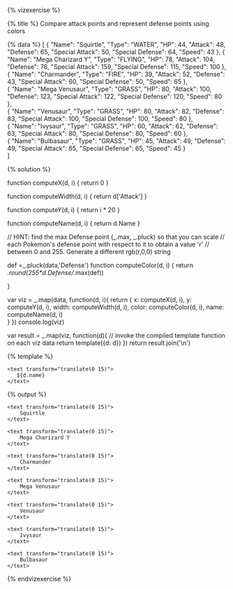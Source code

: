 {% vizexercise %}

{% title %}
Compare attack points and represent defense points using colors

{% data %}
[
  {
    "Name": "Squirtle",
    "Type": "WATER",
    "HP": 44,
    "Attack": 48,
    "Defense": 65,
    "Special Attack": 50,
    "Special Defense": 64,
    "Speed": 43
  },
  {
    "Name": "Mega Charizard Y",
    "Type": "FLYING",
    "HP": 78,
    "Attack": 104,
    "Defense": 78,
    "Special Attack": 159,
    "Special Defense": 115,
    "Speed": 100
  },  
  {
    "Name": "Charmander",
    "Type": "FIRE",
    "HP": 39,
    "Attack": 52,
    "Defense": 43,
    "Special Attack": 60,
    "Special Defense": 50,
    "Speed": 65
  },  
  {
    "Name": "Mega Venusaur",
    "Type": "GRASS",
    "HP": 80,
    "Attack": 100,
    "Defense": 123,
    "Special Attack": 122,
    "Special Defense": 120,
    "Speed": 80
  },  
  {
    "Name": "Venusaur",
    "Type": "GRASS",
    "HP": 80,
    "Attack": 82,
    "Defense": 83,
    "Special Attack": 100,
    "Special Defense": 100,
    "Speed": 80
  },    
  {
    "Name": "Ivysaur",
    "Type": "GRASS",
    "HP": 60,
    "Attack": 62,
    "Defense": 63,
    "Special Attack": 80,
    "Special Defense": 80,
    "Speed": 60
  },    
  {
    "Name": "Bulbasaur",
    "Type": "GRASS",
    "HP": 45,
    "Attack": 49,
    "Defense": 49,
    "Special Attack": 65,
    "Special Defense": 65,
    "Speed": 45
  }  
]

{% solution %}

function computeX(d, i) {
    return 0
}

function computeWidth(d, i) {
    return d['Attack']
}

function computeY(d, i) {
    return i * 20
}


function computeName(d, i) {
    return d.Name
}

// HINT: find the max Defense point (_.max, _.pluck) so that you can scale
//       each Pokemon's defense point with respect to it to obtain a value 'r'
//       between 0 and 255. Generate a different rgb(r,0,0) string

def =_.pluck(data,'Defense')
function computeColor(d, i) {
    return _.round(255*d.Defense/_.max(def))
    
}

var viz = _.map(data, function(d, i){
            return {
                x: computeX(d, i),
                y: computeY(d, i),
                width: computeWidth(d, i),
                color: computeColor(d, i),
                name: computeName(d, i)                 
            }
         })
console.log(viz)

var result = _.map(viz, function(d){
         // invoke the compiled template function on each viz data
         return template({d: d})
     })
return result.join('\n')

{% template %}
<g transform="translate(0 ${d.y})">
    <rect width="${d.width}"
         height="20"
         style="fill:rgb(${d.color},0,0);
                stroke-width:1;
                stroke:rgb(0,0,0)" />    
                
    <text transform="translate(0 15)">
       ${d.name}
    </text>
</g>

{% output %}

<g transform="translate(0 0)">
    <rect width="48"
         height="20"
         style="fill:rgb(135,0,0);
                stroke-width:1;
                stroke:rgb(0,0,0)" />    

    <text transform="translate(0 15)">
        Squirtle
    </text>
</g>
<g transform="translate(0 20)">
    <rect width="104"
         height="20"
         style="fill:rgb(162,0,0);
                stroke-width:1;
                stroke:rgb(0,0,0)" />    

    <text transform="translate(0 15)">
        Mega Charizard Y
    </text>
</g>
<g transform="translate(0 40)">
    <rect width="52"
         height="20"
         style="fill:rgb(89,0,0);
                stroke-width:1;
                stroke:rgb(0,0,0)" />    

    <text transform="translate(0 15)">
        Charmander
    </text>
</g>
<g transform="translate(0 60)">
    <rect width="100"
         height="20"
         style="fill:rgb(255,0,0);
                stroke-width:1;
                stroke:rgb(0,0,0)" />    

    <text transform="translate(0 15)">
        Mega Venusaur
    </text>
</g>
<g transform="translate(0 80)">
    <rect width="82"
         height="20"
         style="fill:rgb(172,0,0);
                stroke-width:1;
                stroke:rgb(0,0,0)" />    

    <text transform="translate(0 15)">
        Venusaur
    </text>
</g>
<g transform="translate(0 100)">
    <rect width="62"
         height="20"
         style="fill:rgb(131,0,0);
                stroke-width:1;
                stroke:rgb(0,0,0)" />    

    <text transform="translate(0 15)">
        Ivysaur
    </text>
</g>
<g transform="translate(0 120)">
    <rect width="49"
         height="20"
         style="fill:rgb(102,0,0);
                stroke-width:1;
                stroke:rgb(0,0,0)" />    

    <text transform="translate(0 15)">
        Bulbasaur
    </text>
</g>

{% endvizexercise %}
